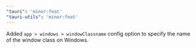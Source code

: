 ```yaml
---
"tauri": 'minor:feat'
"tauri-utils": 'minor:feat'
---
```


Added `app > windows > windowClassname` config option to specify the name of the window class on Windows.
